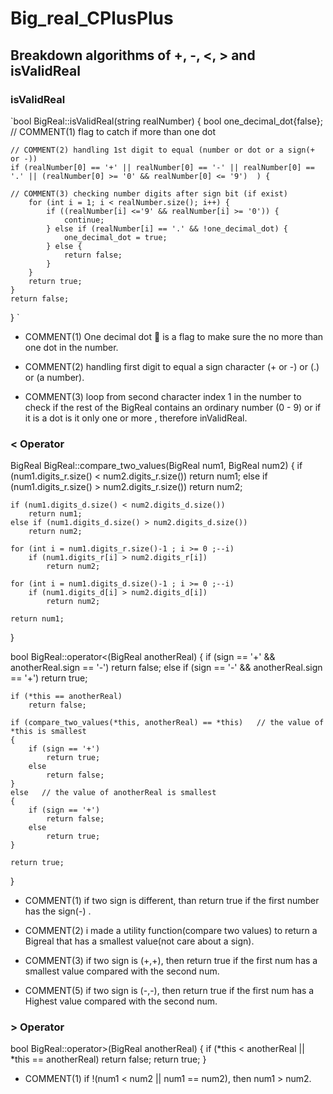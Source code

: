 # Big_real_CPlusPlus
##  Breakdown algorithms of +, -, <, > and isValidReal
### isValidReal
`bool BigReal::isValidReal(string realNumber)
{
    bool one_decimal_dot{false}; // COMMENT(1) flag to catch if more than one dot
        
    // COMMENT(2) handling 1st digit to equal (number or dot or a sign(+ or -))
    if (realNumber[0] == '+' || realNumber[0] == '-' || realNumber[0] == '.' || (realNumber[0] >= '0' && realNumber[0] <= '9')  ) { 
        
	// COMMENT(3) checking number digits after sign bit (if exist)
        for (int i = 1; i < realNumber.size(); i++) { 
            if ((realNumber[i] <='9' && realNumber[i] >= '0')) {
                continue;
            } else if (realNumber[i] == '.' && !one_decimal_dot) {
                one_decimal_dot = true;
            } else {
                return false;
            }   
        }
        return true;
    }
    return false;
}
`
-	COMMENT(1) One decimal dot  is a flag to make sure the no more than one dot in the number.

-	COMMENT(2) handling first digit to equal a sign character (+ or -) or (.) or (a number).

-	COMMENT(3) loop from second character index  1 in the number to check if the rest of the BigReal contains an ordinary number (0 - 9) or if it is a dot is it only one or more , therefore inValidReal.



### < Operator

BigReal BigReal::compare_two_values(BigReal num1, BigReal num2)
{
    if (num1.digits_r.size() < num2.digits_r.size())
        return num1;
    else if (num1.digits_r.size() > num2.digits_r.size())
        return num2;
    
    if (num1.digits_d.size() < num2.digits_d.size())
        return num1;
    else if (num1.digits_d.size() > num2.digits_d.size())
        return num2;
    
    for (int i = num1.digits_r.size()-1 ; i >= 0 ;--i)
        if (num1.digits_r[i] > num2.digits_r[i])
            return num2;
    
    for (int i = num1.digits_d.size()-1 ; i >= 0 ;--i)
        if (num1.digits_d[i] > num2.digits_d[i])
            return num2;
    
    return num1;
}

bool BigReal::operator<(BigReal anotherReal)
{
    if (sign == '+' && anotherReal.sign == '-')
        return false;
    else if (sign == '-' && anotherReal.sign == '+')
        return true;

    if (*this == anotherReal)
        return false;
    
    if (compare_two_values(*this, anotherReal) == *this)   // the value of *this is smallest
    {
        if (sign == '+')
            return true;
        else
            return false;
    }
    else   // the value of anotherReal is smallest
    {
        if (sign == '+')
            return false;
        else
            return true;
    } 

    return true;
}

-	COMMENT(1) if two sign is different, than return true if the first number has the sign(-) .

-	COMMENT(2) i made a utility function(compare two values) to return a Bigreal that has a smallest value(not care about a sign).

-	COMMENT(3) if two sign is (+,+), then return true if the first num has a smallest value compared with the second num.

-	COMMENT(5) if two sign is (-,-), then return true if the first num has a Highest value compared with the second num.

### > Operator

bool BigReal::operator>(BigReal anotherReal)
{
    if (*this < anotherReal || *this == anotherReal)
        return false;
    return true;
}

-	COMMENT(1) if !(num1 < num2 || num1 == num2), then num1 > num2.
